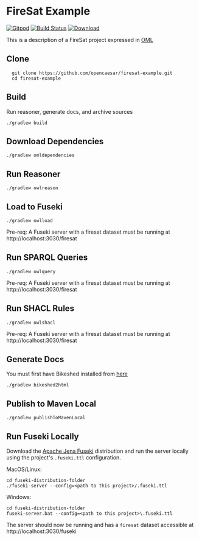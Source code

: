 # FireSat Example

[![Gitpod](https://img.shields.io/badge/gitpod-open-blue?logo=gitpod)](https://gitpod.io/#https://github.com/opencaesar/firesat-example) 
[![Build Status](https://travis-ci.org/opencaesar/firesat-example.svg?branch=master)](https://travis-ci.org/opencaesar/firesat-example)
[ ![Download](https://api.bintray.com/packages/opencaesar/firesat-example/firesat-example/images/download.svg) ](https://bintray.com/opencaesar/firesat-example/firesat-example/_latestVersion)

This is a description of a FireSat project expressed in [OML](https://github.com/opencaesar/oml)

## Clone
```
  git clone https://github.com/opencaesar/firesat-example.git
  cd firesat-example
```

## Build
Run reasoner, generate docs, and archive sources
```
./gradlew build
```

## Download Dependencies
```
./gradlew omldependencies
```

## Run Reasoner
```
./gradlew owlreason
```

## Load to Fuseki
```
./gradlew owlload
```
Pre-req: A Fuseki server with a firesat dataset must be running at http://localhost:3030/firesat  

## Run SPARQL Queries
```
./gradlew owlquery
```
Pre-req: A Fuseki server with a firesat dataset must be running at http://localhost:3030/firesat  

## Run SHACL Rules
```
./gradlew owlshacl
```
Pre-req: A Fuseki server with a firesat dataset must be running at http://localhost:3030/firesat  

## Generate Docs
You must first have Bikeshed installed from [here](https://tabatkins.github.io/bikeshed/#installing)
```
./gradlew bikeshed2html
```

## Publish to Maven Local
```
./gradlew publishToMavenLocal
```

## Run Fuseki Locally
Download the [Apache Jena Fuseki](https://jena.apache.org/download/index.cgi) distribution and run the server locally using the project's `.fuseki.ttl` configuration.

MacOS/Linux:
```
cd fuseki-distribution-folder
./fuseki-server --config=<path to this project>/.fuseki.ttl
```
Windows:
```
cd fuseki-distribution-folder
fuseki-server.bat --config=<path to this project>\.fuseki.ttl
```
The server should now be running and has a `firesat` dataset accessible at http://localhost:3030/fuseki
